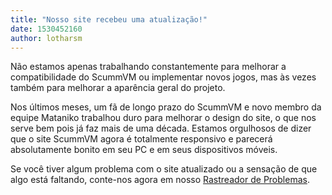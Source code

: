 ```yaml
---
title: "Nosso site recebeu uma atualização!"
date: 1530452160
author: lotharsm
---
```


Não estamos apenas trabalhando constantemente para melhorar a compatibilidade do ScummVM ou implementar novos jogos, mas às vezes também para melhorar a aparência geral do projeto.

Nos últimos meses, um fã de longo prazo do ScummVM e novo membro da equipe Mataniko trabalhou duro para melhorar o design do site, o que nos serve bem pois já faz mais de uma década. Estamos orgulhosos de dizer que o site ScummVM agora é totalmente responsivo e parecerá absolutamente bonito em seu PC e em seus dispositivos móveis.

Se você tiver algum problema com o site atualizado ou a sensação de que algo está faltando, conte-nos agora em nosso [Rastreador de Problemas](https://github.com/scummvm/scummvm-web/issues).
